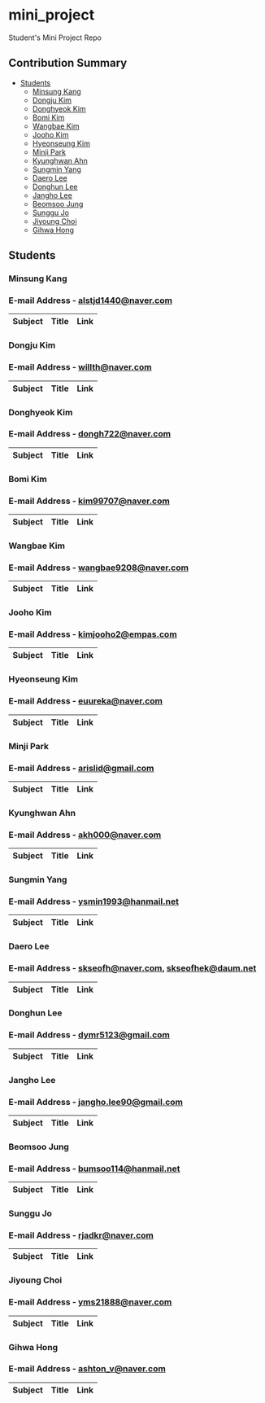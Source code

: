 # mini_project
Student's Mini Project Repo

## Contribution Summary

- [Students](#Students)
  - [Minsung Kang](#minsung-kang)
  - [Dongju Kim](#dongju-kim)
  - [Donghyeok Kim](#donghyeok-kim)
  - [Bomi Kim](#bomi-kim)
  - [Wangbae Kim](#wangbae-kim)
  - [Jooho Kim](#jooho-kim)
  - [Hyeonseung Kim](#hyeonseung-kim)
  - [Minji Park](#minji-park)
  - [Kyunghwan Ahn](#kyunghwan-ahn)
  - [Sungmin Yang](#sumgmin-yang)
  - [Daero Lee](#daero-lee)
  - [Donghun Lee](#donghun-lee)
  - [Jangho Lee](#janho-lee)
  - [Beomsoo Jung](#beomsoo-jung)
  - [Sunggu Jo](#sunggu-jo)
  - [Jiyoung Choi](#jiyoung-choi)
  - [Gihwa Hong](#gihwa-hong)



## Students

### Minsung Kang
### E-mail Address - alstjd1440@naver.com
  
|Subject|Title|Link|
|-|-|-|

### Dongju Kim
### E-mail Address - willth@naver.com
  
|Subject|Title|Link|
|-|-|-|

### Donghyeok Kim
### E-mail Address - dongh722@naver.com
  
|Subject|Title|Link|
|-|-|-|

### Bomi Kim
### E-mail Address - kim99707@naver.com
  
|Subject|Title|Link|
|-|-|-|

### Wangbae Kim
### E-mail Address - wangbae9208@naver.com
  
|Subject|Title|Link|
|-|-|-| 

### Jooho Kim
### E-mail Address - kimjooho2@empas.com
  
|Subject|Title|Link|
|-|-|-|

### Hyeonseung Kim
### E-mail Address - euureka@naver.com
  
|Subject|Title|Link|
|-|-|-|

### Minji Park
### E-mail Address - arislid@gmail.com
  
|Subject|Title|Link|
|-|-|-|

### Kyunghwan Ahn
### E-mail Address - akh000@naver.com
  
|Subject|Title|Link|
|-|-|-|

### Sungmin Yang
### E-mail Address - ysmin1993@hanmail.net
  
|Subject|Title|Link|
|-|-|-|

### Daero Lee
### E-mail Address - skseofh@naver.com, skseofhek@daum.net
  
|Subject|Title|Link|
|-|-|-|

### Donghun Lee
### E-mail Address - dymr5123@gmail.com
  
|Subject|Title|Link|
|-|-|-|

### Jangho Lee
### E-mail Address - jangho.lee90@gmail.com
  
|Subject|Title|Link|
|-|-|-|

### Beomsoo Jung
### E-mail Address - bumsoo114@hanmail.net
  
|Subject|Title|Link|
|-|-|-|

### Sunggu Jo
### E-mail Address - rjadkr@naver.com
  
|Subject|Title|Link|
|-|-|-|

### Jiyoung Choi
### E-mail Address - yms21888@naver.com
  
|Subject|Title|Link|
|-|-|-|

### Gihwa Hong
### E-mail Address - ashton_v@naver.com
  
|Subject|Title|Link|
|-|-|-|
